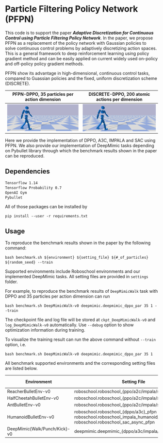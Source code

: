 # Particle Filtering Policy Network (PFPN)
This code is to support the paper _**Adaptive Discretization for Continuous Control using Particle Filtering Policy Network**_. In the paper, we propose PFPN as a replacement of the policy network with Gaussian policies to solve continuous control problems by adaptively discretizing action spaces. This is a general framework to deep reinforcement learning using policy gradient method and can be easily applied on current widely used on-policy and off-policy policy gradient methods.

PFPN show its advantage in high-dimensional, continuous control tasks, compared to Guassian policies and the fixed, uniform discretization scheme (DISCRETE).

|PFPN-DPPO, 35 particles per action dimension | DISCRETE-DPPO, 200 atomic actions per dimension |
|---------------------------------------------|-------------------------------------------------|
|![DeepMimicWalk-PFPN-DPPO](./doc/deepmimic_walk_pfpn.gif) | ![DeepMimicWalk-DISCRETE-DPPO](./doc/deepmimic_walk_dis.gif) |


Here we provide the implementation of DPPO, A3C, IMPALA and SAC using PFPN. We also provide our implementation of DeepMimic tasks depending on Pybullet library through which the benchmark results shown in the paper can be reproduced.


## Dependencies

    Tensorflow 1.14
    Tensorflow Probability 0.7
    OpenAI Gym
    Pybullet

All of those packages can be installed by

    pip install --user -r requirements.txt


## Usage
To reproduce the benchmark results shown in the paper by the following command:

    bash benchmark.sh ${environment} ${setting_file} ${#_of_particles} ${random_seed} --train

Supported environments include Roboschool environments and our implemented DeepMimic tasks. All setting files are provided in `settings` folder.

For example, to reproduce the benchmark results of `DeepMimicWalk` task with DPPO and 35 particles per action dimension can run

    bash benchmark.sh DeepMimicWalk-v0 deepmimic.deepmimic_dppo_par 35 1 --train

The checkpoint file and log file will be stored at `ckpt_DeepMimicWalk-v0` and `log_DeepMimicWalk-v0` automatically. Use `--debug` option to show optimization information during training.

To visualize the training result can run the above command without `--train` option, i.e.

    bash benchmark.sh DeepMimicWalk-v0 deepmimic.deepmimic_dppo_par 35 1


All benchmark supported environments and the corresponding setting files are listed below.

| Environment                   | Setting File                                    | # of Particles |
|-------------------------------|-------------------------------------------------|----------------|
| ReacherBulletEnv-v0           | roboschool.roboschool_{ppo/a2c/impala/sac}_pfpn | 10             |
| HalfCheetahBulletEnv-v0       | roboschool.roboschool_{ppo/a2c/impala/sac}_pfpn | 10             |
| AntBulletEnv-v0               | roboschool.roboschool_{ppo/a2c/impala/sac}_pfpn | 10             |
| HumanoidBulletEnv-v0          | roboschool.roboschool_{dppo/a3c}_pfpn <br/> roboschool.roboschool_impala_humanoid_pfpn <br/> roboschool.roboschool_sac_async_pfpn        | 10             |
| DeepMimic{Walk/Punch/Kick}-v0 | deepmimic.deepmimic_{dppo/a3c/impala/sac_async}_pfpn | 35        |    
